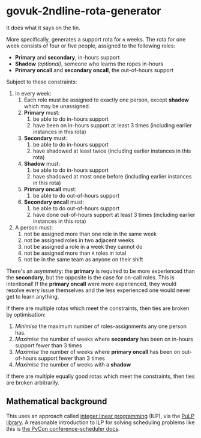 govuk-2ndline-rota-generator
============================

It does what it says on the tin.

More specifically, generates a support rota for `n` weeks.  The rota
for one week consists of four or five people, assigned to the
following roles:

- **Primary** and **secondary**, in-hours support
- **Shadow** *(optional)*, someone who learns the ropes in-hours
- **Primary oncall** and **secondary oncall**, the out-of-hours support

Subject to these constraints:

1. In every week:
   1. Each role must be assigned to exactly one person, except **shadow** which may be unassigned.
   2. **Primary** must:
      1. be able to do in-hours support
      2. have been on in-hours support at least 3 times (including earlier instances in this rota)
   3. **Secondary** must:
      1. be able to do in-hours support
      2. have shadowed at least twice (including earlier instances in this rota)
   4. **Shadow** must:
      1. be able to do in-hours support
      2. have shadowed at most once before (including earlier instances in this rota)
   5. **Primary oncall** must:
      1. be able to do out-of-hours support
   6. **Secondary oncall** must:
      1. be able to do out-of-hours support
      2. have done out-of-hours support at least 3 times (including earlier instances in this rota)
2. A person must:
   1. not be assigned more than one role in the same week
   2. not be assigned roles in two adjacent weeks
   3. not be assigned a role in a week they cannot do
   4. not be assigned more than `R` roles in total
   5. not be in the same team as anyone on their shift

There's an asymmetry: the **primary** is required to be more
experienced than the **secondary**, but the opposite is the case for
on-call roles.  This is intentional!  If the **primary oncall** were
more experienced, they would resolve every issue themselves and the
less experienced one would never get to learn anything.

If there are multiple rotas which meet the constraints, then ties are
broken by optimisation:

1. *Minimise* the maximum number of roles-assignments any one person has.
2. *Maximise* the number of weeks where **secondary** has been on in-hours support fewer than 3 times
3. *Maximise* the number of weeks where **primary oncall** has been on out-of-hours support fewer than 3 times
4. *Maximise* the number of weeks with a **shadow**

If there are multiple equally good rotas which meet the constraints,
then ties are broken arbitrarily.

## Mathematical background

This uses an approach called [integer linear programming][] (ILP), via
the [PuLP library][].  A reasonable introduction to ILP for solving
scheduling problems like this is [the PyCon conference-scheduler
docs][].

[integer linear programming]: https://en.wikipedia.org/wiki/Integer_programming
[PuLP library]: https://pythonhosted.org/PuLP/
[the PyCon conference-scheduler docs]: https://conference-scheduler.readthedocs.io/en/latest/background/mathematical_model.html
